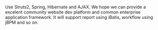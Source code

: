 Use Struts2, Spring, Hibernate and AJAX.
We hope we can provide a excelent community website dev platform and common enterprise application framework. It will support report using iBatis, workflow using jBPM and so on.